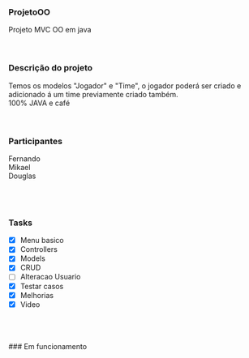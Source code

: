 ### ProjetoOO
 Projeto MVC OO em java
<br/>
 <br/>
<br/>
### Descrição do projeto
 Temos os modelos "Jogador" e "Time", o jogador poderá ser criado e adicionado á um time previamente criado também. <br/>
 100% JAVA e café
<br/>
<br/>
<br/>
### Participantes
  Fernando <br/>
  Mikael <br/>
  Douglas <br/>
<br/>
<br/>
<br/>
### Tasks

- [X] Menu basico
- [X] Controllers
- [X] Models
- [X] CRUD
- [ ] Alteracao Usuario
- [X] Testar casos
- [X] Melhorias
- [X] Video
      
<br/>
<br/>
<br/>
### Em funcionamento

